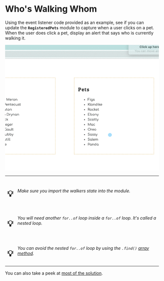 # Who's Walking Whom

Using the event listener code provided as an example, see if you can update the **`RegisteredPets`** module to capture when a user clicks on a pet. When the user does click a pet, display an alert that says who is currently walking it.

<img src="./images/pet-walkers.gif" width="700px" />

| | |
|:---:|:---|
| <h1>&#x1F4A1;</h1> |  _Make sure you import the walkers state into the module._ |
| <h1>&#x1F4A1;</h1> |  _You will need _another_ `for..of` loop inside a `for..of` loop. It's called a nested loop._ |
| <h1>&#x1F4A1;</h1> |  _You can avoid the nested `for..of` loop by using the `.find()` [array method](https://javascript.info/array-methods#find-and-findindex)._ |



You can also take a peek at [most of the solution](./code/dogWalker.js).
